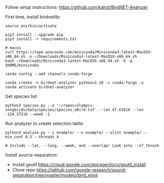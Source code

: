 Follow setup instructions: https://github.com/kahst/BirdNET-Analyzer

First time, install birdnetlib:
```
source env/bin/activate

pip3 install --upgrade pip
pip3 install -r requirements.txt

# macos
curl https://repo.anaconda.com/miniconda/Miniconda3-latest-MacOSX-x86_64.sh -o ~/Downloads/Miniconda3-latest-MacOSX-x86_64.sh
bash ~/Downloads/Miniconda3-latest-MacOSX-x86_64.sh -b -p $HOME/miniconda

conda config --add channels conda-forge

conda create -n birdnet-analyzer python=3.10 -c conda-forge -y
conda activate birdnet-analyzer
```

Get species list:
```
python3 species.py --o '~/repos/olympic-songbirds/data/species/species_eBird.txt' --lat 47.63610 --lon -124.37216 --week -1
```

Run analyzer to create selection table:
```
python3 analyze.py --i example/ --o example/ --slist example/ --min_conf 0.5 --threads 4

# Include --lat, --long, --week, and --overlap! Look into --sf_thresh
```

Install source-separation:
- Install gsutil https://cloud.google.com/storage/docs/gsutil_install
- Clone repo https://github.com/google-research/sound-separation/tree/master/models/bird_mixit


